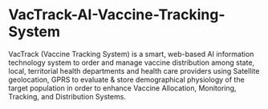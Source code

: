 # VacTrack-AI-Vaccine-Tracking-System
VacTrack (Vaccine Tracking System) is a smart, web-based AI information technology system to order and manage vaccine distribution among state, local, territorial health departments and health care providers using  Satellite geolocation, GPRS to evaluate &amp; store demographical physiology of the target population in order to enhance Vaccine Allocation, Monitoring, Tracking, and Distribution Systems.
